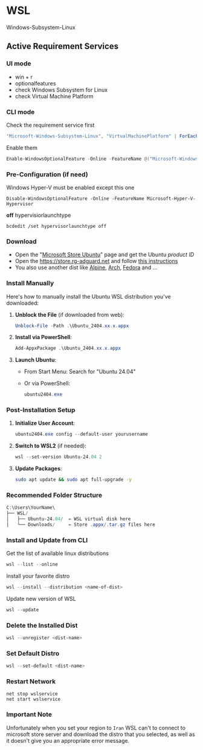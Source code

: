 # WSL

Windows-Subsystem-Linux

## Active Requirement Services

### UI mode

-   win + r
-   optionalfeatures
-   check Windows Subsystem for Linux
-   check Virtual Machine Platform

### CLI mode

Check the requirement service first

```powershell
"Microsoft-Windows-Subsystem-Linux", "VirtualMachinePlatform" | ForEach-Object { Get-WindowsOptionalFeature -Online -FeatureName $_ | Select-Object FeatureName, State }
```

Enable them

```powershell
Enable-WindowsOptionalFeature -Online -FeatureName @("Microsoft-Windows-Subsystem-Linux", "VirtualMachinePlatform") -All -NoRestart
```

### Pre-Configuration (if need)

Windows Hyper-V must be enabled except this one

```pwsh
Disable-WindowsOptionalFeature -Online -FeatureName Microsoft-Hyper-V-Hypervisor
```

**off** hypervisiorlaunchtype

```pwsh
bcdedit /set hypervisorlaunchtype off
```

### Download

-   Open the "[Microsoft Store Ubuntu]" page and get the Ubuntu _product ID_
-   Open the https://store.rg-adguard.net and follow [this instructions]
-   You also use another dist like [Alpine], [Arch], [Fedora] and ...

### Install Manually

Here's how to manually install the Ubuntu WSL distribution you've downloaded:

1. **Unblock the File** (if downloaded from web):

    ```powershell
    Unblock-File -Path .\Ubuntu_2404.xx.x.appx
    ```

2. **Install via PowerShell**:

    ```powershell
    Add-AppxPackage .\Ubuntu_2404.xx.x.appx
    ```

3. **Launch Ubuntu**:

    - From Start Menu: Search for "Ubuntu 24.04"
    - Or via PowerShell:

        ```powershell
        ubuntu2404.exe
        ```

### Post-Installation Setup

1. **Initialize User Account**:

    ```powershell
    ubuntu2404.exe config --default-user yourusername
    ```

2. **Switch to WSL2** (if needed):

    ```powershell
    wsl --set-version Ubuntu-24.04 2
    ```

3. **Update Packages**:

    ```bash
    sudo apt update && sudo apt full-upgrade -y
    ```

### Recommended Folder Structure

```powershell
C:\Users\YourName\
├── WSL/
│   ├── Ubuntu-24.04/  ← WSL virtual disk here
│   └── Downloads/     ← Store .appx/.tar.gz files here
```

### Install and Update from CLI

Get the list of available linux distributions

```powershell
wsl --list --online
```

Install your favorite distro

```powershell
wsl --install --distribution <name-of-dist>
```

Update new version of WSL

```powershell
wsl --update
```

### Delete the Installed Dist

```powershell
wsl --unregister <dist-name>
```

### Set Default Distro

```powershell
wsl --set-default <dist-name>
```

### Restart Network

```pwsh
net stop wslservice
net start wslservice
```

### Important Note

Unfortunately when you set your region to `Iran` WSL can't to connect to microsoft store server and download the distro that you selected, as well as it doesn't give you an appropriate error message.

<!-- links -->

[Microsoft Store Ubuntu]: https://apps.microsoft.com/detail/9pdxgncfsczv?rtc=1&hl=en-us&gl=US
[this instructions]: https://allthings.how/how-to-download-windows-subsystem-for-android-without-microsoft-store-msixbundle/
[WSL Studio]: https://apps.microsoft.com/detail/9plsjr4tg2gq?hl=en-us&gl=US
[Alpine]: https://apps.microsoft.com/detail/9p804crf0395?hl=en-us&gl=US
[Arch]: https://apps.microsoft.com/detail/9mznmnksm73x?hl=en-us&gl=US
[Fedora]: https://apps.microsoft.com/detail/9npcp8drchsn?hl=en-us&gl=US
